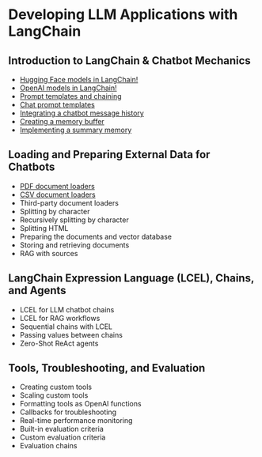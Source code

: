 # Developing LLM Applications with LangChain

## Introduction to LangChain & Chatbot Mechanics

- [Hugging Face models in LangChain!](hugging_face_models_in_langchain.py)
- [OpenAI models in LangChain!](openai_models_in_langchain.py)
- [Prompt templates and chaining](prompt_templates_and_chaining.py)
- [Chat prompt templates](chat_prompt_templates.py)
- [Integrating a chatbot message history](integrating_a_chatbot_message_history.py)
- [Creating a memory buffer](creating_a_memory_buffer.py)
- [Implementing a summary memory](implementing_a_summary_memory.py)

## Loading and Preparing External Data for Chatbots

- [PDF document loaders](pdf_document_loaders.py)
- [CSV document loaders](csv_document_loaders.py)
- Third-party document loaders
- Splitting by character
- Recursively splitting by character
- Splitting HTML
- Preparing the documents and vector database
- Storing and retrieving documents
- RAG with sources

## LangChain Expression Language (LCEL), Chains, and Agents

- LCEL for LLM chatbot chains
- LCEL for RAG workflows
- Sequential chains with LCEL
- Passing values between chains
- Zero-Shot ReAct agents

## Tools, Troubleshooting, and Evaluation

- Creating custom tools
- Scaling custom tools
- Formatting tools as OpenAI functions
- Callbacks for troubleshooting
- Real-time performance monitoring
- Built-in evaluation criteria
- Custom evaluation criteria
- Evaluation chains
